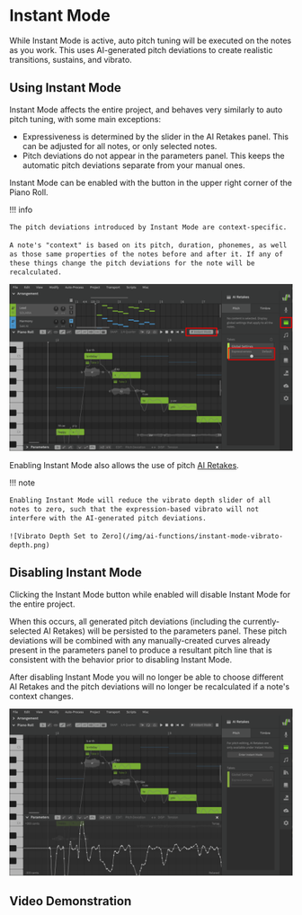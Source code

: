 # Instant Mode

While Instant Mode is active, auto pitch tuning will be executed on the notes as you work. This uses AI-generated pitch deviations to create realistic transitions, sustains, and vibrato.

## Using Instant Mode

Instant Mode affects the entire project, and behaves very similarly to auto pitch tuning, with some main exceptions:

- Expressiveness is determined by the slider in the AI Retakes panel. This can be adjusted for all notes, or only selected notes.
- Pitch deviations do not appear in the parameters panel. This keeps the automatic pitch deviations separate from your manual ones.

Instant Mode can be enabled with the button in the upper right corner of the Piano Roll.

!!! info

    The pitch deviations introduced by Instant Mode are context-specific.

    A note's "context" is based on its pitch, duration, phonemes, as well as those same properties of the notes before and after it. If any of these things change the pitch deviations for the note will be recalculated.

![Instant Mode options](/img/ai-functions/instant-mode.png)

Enabling Instant Mode also allows the use of pitch [AI Retakes](ai-retakes.md).

!!! note

    Enabling Instant Mode will reduce the vibrato depth slider of all notes to zero, such that the expression-based vibrato will not interfere with the AI-generated pitch deviations.

    ![Vibrato Depth Set to Zero](/img/ai-functions/instant-mode-vibrato-depth.png)

## Disabling Instant Mode

Clicking the Instant Mode button while enabled will disable Instant Mode for the entire project.

When this occurs, all generated pitch deviations (including the currently-selected AI Retakes) will be persisted to the parameters panel. These pitch deviations will be combined with any manually-created curves already present in the parameters panel to produce a resultant pitch line that is consistent with the behavior prior to disabling Instant Mode.

After disabling Instant Mode you will no longer be able to choose different AI Retakes and the pitch deviations will no longer be recalculated if a note's context changes.

![Instant Mode options](/img/ai-functions/instant-mode-disabled.png)

## Video Demonstration
<iframe hidden /><!-- weird iframe fix -->
<iframe width="560" height="315" src="https://www.youtube.com/embed/Yb8m_HmBEt4" title="YouTube video player" frameborder="0" allow="accelerometer; autoplay; clipboard-write; encrypted-media; gyroscope; picture-in-picture; web-share" allowfullscreen></iframe>